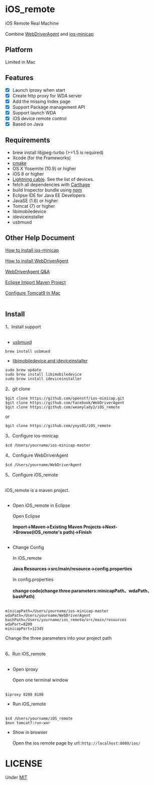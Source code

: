 # iOS_remote
iOS Remote Real Machine</br></br>
Combine [WebDriverAgent](https://github.com/facebook/WebDriverAgent) and [ios-minicap](https://github.com/openstf/ios-minicap) 

## Platform
Limited in Mac

## Features
- [x] Launch iproxy when start
- [x] Create http proxy for WDA server
- [x] Add the missing Index page
- [x] Support Package management API
- [x] Support launch WDA
- [x] iOS device remote control
- [x] Based on Java

## Requirements
* brew install libjpeg-turbo (>=1.5 is required)
* Xcode (for the Frameworks)
* [cmake](https://cmake.org/)
* OS X Yosemite (10.9) or higher
* iOS 8 or higher
* [Lightning cable](https://en.wikipedia.org/wiki/Lightning_(connector)). See the list of devices.
* fetch all dependencies with [Carthage](https://github.com/Carthage/Carthage)
* build Inspector bundle using [npm](https://www.npmjs.com)
* Eclipse IDE for Java EE Developers
* JavaSE (1.6) or higher
* Tomcat (7) or higher
* libimobiledevice
* ideviceinstaller
* usbmuxd

## Other Help Document
[How to install ios-minicap](http://blog.csdn.net/yxys01/article/details/76442135)</br></br>
[How to install WebDriverAgent](https://testerhome.com/topics/4904)</br></br>
[WebDriverAgent Q&A](https://testerhome.com/topics/9666)</br></br>
[Eclipse Import Maven Project](http://blog.csdn.net/yxys01/article/details/78111229)</br></br>
[Configure Tomcat9 In Mac](http://blog.csdn.net/yxys01/article/details/77715330)</br></br>
## Install
1、Install support</br></br>
* [usbmuxd](http://blog.csdn.net/yxys01/article/details/77188976)
```
brew install usbmuxd
```
* [libimobiledevice and ideviceinstaller](http://blog.csdn.net/yxys01/article/details/76868493)
```
sudo brew update
sudo brew install libimobiledevice
sudo brew install ideviceinstaller
```

2、git clone 
```
$git clone https://github.com/openstf/ios-minicap.git
$git clone https://github.com/facebook/WebDriverAgent
$git clone https://github.com/weamylady2/iOS_remote
```
or
```
$git clone https://github.com/yxys01/iOS_remote
```
3、Configure ios-minicap
```
$cd /Users/yourname/ios-minicap-master
```
4、Configure WebDriverAgent
```
$cd /Users/yourname/WebDriverAgent
```
5、Configure iOS_remote</br></br>

iOS_remote is a maven project.</br></br>

* Open iOS_remote in Eclipse</br></br>
Open Eclipse </br></br>
**Import->Maven->Existing Maven Projects->Next->Browse(iOS_remote's path)->Finish**</br></br>

* Change Config</br></br>
In iOS_remote</br></br>
**Java Resources->src/main/resource->config.properties**</br></br>
In config.properties</br></br>
**change code(change three parameters:minicapPath、wdaPath、bashPath)**</br></br>

```
minicapPath=/Users/yourname/ios-minicap-master
wdaPath=/Users/yourname/WebDriverAgent
bashPath=/Users/yourname/ios_remote/src/main/resources
wdaPort=8200
minicapPort=12345
```
Change the three parameters into your project path</br></br>

6、Run iOS_remote</br></br>
* Open iproxy</br></br>
Open one terminal window</br></br>
```
$iproxy 8200 8100
```
* Run iOS_remote</br></br>
```
$cd /Users/yourname/iOS_remote
$mvn tomcat7:run-war
```
* Show in browser</br></br>
Open the ios remote page by url::`http://localhost:8080/ios/`


# LICENSE
Under [MIT](LICENSE)

